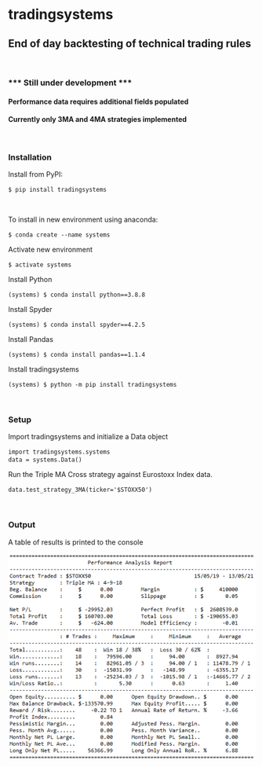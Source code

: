 # tradingsystems
## End of day backtesting of technical trading rules

&nbsp;  

### *** Still under development ***
#### Performance data requires additional fields populated
#### Currently only 3MA and 4MA strategies implemented

&nbsp;  

### Installation
Install from PyPI:
```
$ pip install tradingsystems
```

&nbsp;

To install in new environment using anaconda:
```
$ conda create --name systems
```
Activate new environment
```
$ activate systems
```
Install Python
```
(systems) $ conda install python==3.8.8
```
Install Spyder
```
(systems) $ conda install spyder==4.2.5
```
Install Pandas
```
(systems) $ conda install pandas==1.1.4
```


Install tradingsystems
```
(systems) $ python -m pip install tradingsystems
```

&nbsp;

### Setup

Import tradingsystems and initialize a Data object 
```
import tradingsystems.systems
data = systems.Data()
```
Run the Triple MA Cross strategy against Eurostoxx Index data.
```
data.test_strategy_3MA(ticker='$STOXX50')
```

&nbsp;

### Output

A table of results is printed to the console

![performance_analysis](images/performance_analysis.png)